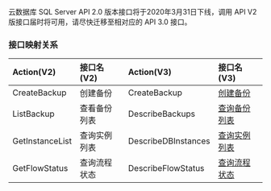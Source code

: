 云数据库 SQL Server API 2.0 版本接口将于2020年3月31日下线，调用 API V2 版接口届时将可用，请尽快迁移至相对应的 API 3.0 接口。

### 接口映射关系

| Action(V2)      | 接口名(V2)   | Action(V3)          | 接口名(V3)                                                   |
| :-------------- | :----------- | :------------------ | :----------------------------------------------------------- |
| CreateBackup    | 创建备份     | CreateBackup        | [创建备份](https://cloud.tencent.com/document/product/238/19946) |
| ListBackup      | 查看备份列表 | DescribeBackups     | [查询备份列表](https://cloud.tencent.com/document/product/238/19943) |
| GetInstanceList | 查询实例列表 | DescribeDBInstances | [查询实例列表](https://cloud.tencent.com/document/product/238/19969) |
| GetFlowStatus   | 查询流程状态 | DescribeFlowStatus  | [查询流程状态](https://cloud.tencent.com/document/product/238/19967) |

